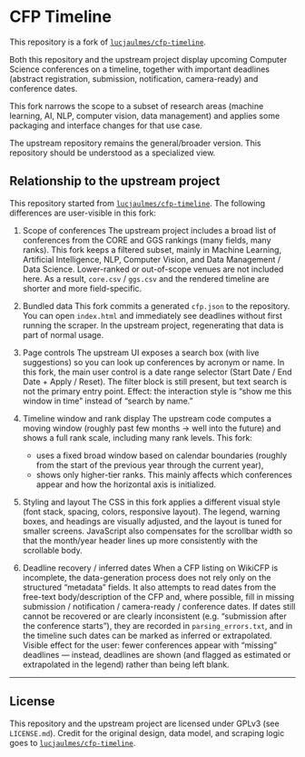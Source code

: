 # CFP Timeline

This repository is a fork of [`lucjaulmes/cfp-timeline`](http://github.com/lucjaulmes/cfp-timeline/).

Both this repository and the upstream project display upcoming Computer Science conferences on a timeline, together with important deadlines (abstract registration, submission, notification, camera-ready) and conference dates.

This fork narrows the scope to a subset of research areas (machine learning, AI, NLP, computer vision, data management) and applies some packaging and interface changes for that use case.

The upstream repository remains the general/broader version. This repository should be understood as a specialized view.

## Relationship to the upstream project

This repository started from [`lucjaulmes/cfp-timeline`](http://github.com/lucjaulmes/cfp-timeline/). The following differences are user-visible in this fork:

1. Scope of conferences
   The upstream project includes a broad list of conferences from the CORE and GGS rankings (many fields, many ranks).
   This fork keeps a filtered subset, mainly in Machine Learning, Artificial Intelligence, NLP, Computer Vision, and Data Management / Data Science.
   Lower-ranked or out-of-scope venues are not included here. As a result, `core.csv` / `ggs.csv` and the rendered timeline are shorter and more field-specific.

2. Bundled data
   This fork commits a generated `cfp.json` to the repository.
   You can open `index.html` and immediately see deadlines without first running the scraper.
   In the upstream project, regenerating that data is part of normal usage.

3. Page controls
   The upstream UI exposes a search box (with live suggestions) so you can look up conferences by acronym or name.
   In this fork, the main user control is a date range selector (Start Date / End Date + Apply / Reset).
   The filter block is still present, but text search is not the primary entry point.
   Effect: the interaction style is “show me this window in time” instead of “search by name.”

4. Timeline window and rank display
   The upstream code computes a moving window (roughly past few months → well into the future) and shows a full rank scale, including many rank levels.
   This fork:

   * uses a fixed broad window based on calendar boundaries (roughly from the start of the previous year through the current year),
   * shows only higher-tier ranks.
     This mainly affects which conferences appear and how the horizontal axis is initialized.

5. Styling and layout
   The CSS in this fork applies a different visual style (font stack, spacing, colors, responsive layout).
   The legend, warning boxes, and headings are visually adjusted, and the layout is tuned for smaller screens.
   JavaScript also compensates for the scrollbar width so that the month/year header lines up more consistently with the scrollable body.

6. Deadline recovery / inferred dates
   When a CFP listing on WikiCFP is incomplete, the data-generation process does not rely only on the structured “metadata” fields.
   It also attempts to read dates from the free-text body/description of the CFP and, where possible, fill in missing submission / notification / camera-ready / conference dates.
   If dates still cannot be recovered or are clearly inconsistent (e.g. “submission after the conference starts”), they are recorded in `parsing_errors.txt`, and in the timeline such dates can be marked as inferred or extrapolated.
   Visible effect for the user: fewer conferences appear with “missing” deadlines — instead, deadlines are shown (and flagged as estimated or extrapolated in the legend) rather than being left blank.

---

## License

This repository and the upstream project are licensed under GPLv3 (see `LICENSE.md`).
Credit for the original design, data model, and scraping logic goes to [`lucjaulmes/cfp-timeline`](http://github.com/lucjaulmes/cfp-timeline/).
